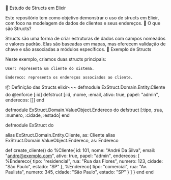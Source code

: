 📘 Estudo de Structs em Elixir

Este repositório tem como objetivo demonstrar o uso de structs em Elixir, com foco na modelagem de dados de clientes e seus endereços.
🚀 O que são Structs?

Structs são uma forma de criar estruturas de dados com campos nomeados e valores padrão. Elas são baseadas em mapas, mas oferecem validação de chave e são associadas a módulos específicos.
🧱 Exemplo de Structs

Neste exemplo, criamos duas structs principais:

    User: representa um cliente do sistema.

    Endereco: representa os endereços associados ao cliente.

📦 Definição das Structs
elixir~~~
defmodule ExStruct.Domain.Entity.Cliente do
    @enforce [:id]
    defstruct [:id, :nome, :email, ativo: true, papel: "admin", enderecos: []]
end

defmodule ExStruct.Domain.ValueObject.Endereco do
    defstruct [:tipo, :rua, :numero, :cidade, :estado]
end

defmodule ExStruct do
  
  alias ExStruct.Domain.Entity.Cliente, as: Cliente
  alias ExStruct.Domain.ValueObject.Endereco, as: Endereco

  def create_cliente() do
    %Cliente{
      id: 101,
      nome: "André Da Silva",
      email: "andre@exemplo.com",
      ativo: true,
      papel: "admin",
      enderecos: [
        %Endereco{
          tipo: "residencial",
          rua: "Rua das Flores",
          numero: 123,
          cidade: "São Paulo",
          estado: "SP"
        },
        %Endereco{
          tipo: "comercial",
          rua: "Av. Paulista",
          numero: 345,
          cidade: "São Paulo",
          estado: "SP"
        }
      ]
    }
  end
end
~~~